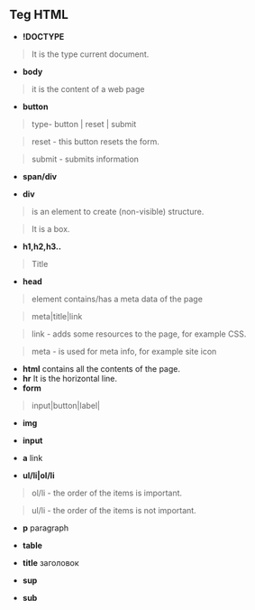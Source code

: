 ## Teg HTML

* **!DOCTYPE**
>It is the type current document.

* **body**

>it is the content of a web page
* **button**

>type- button | reset | submit

>reset - this button resets the form.

>submit - submits information

* **span/div**

* **div**
>is an element to create (non-visible) structure.

> It is a box.

* **h1,h2,h3..**
>Title

* **head**

> element contains/has a meta data of the page

>meta|title|link

>link -  adds some resources to the page, for example CSS.

>meta - is used for meta info, for example site icon

* **html**
contains all the  contents of the page.
* **hr**
It is the horizontal line.
* **form**

>input|button|label|
* **img**
* **input**
* **a** 
link

* **ul/li|ol/li**
>ol/li - the order of the items is important.

>ul/li - the order of the items is not important.

* **p** paragraph

* **table**

* **title** заголовок

* **sup**
* **sub**

